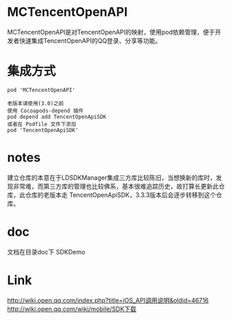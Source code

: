 # MCTencentOpenAPI
MCTencentOpenAPI是对TencentOpenAPI的映射，使用pod依赖管理，便于开发者快速集成TencentOpenAPI的QQ登录、分享等功能。

# 集成方式
```
pod 'MCTencentOpenAPI'

老版本请使用(3.0)之前
使用 Cocoapods-depend 插件
pod depend add TencentOpenApiSDK
或者在 Podfile 文件下添加
pod 'TencentOpenApiSDK'
```
# notes
建立仓库的本意在于LDSDKManager集成三方库比较陈旧，当想换新的库时，发现非常难，而第三方库的管理也比较佛系，基本很难追踪历史，故打算长更新此仓库，此仓库的老版本走 TencentOpenApiSDK，3.3.3版本后会逐步转移到这个仓库。
# doc
文档在目录doc下
SDKDemo

# Link
http://wiki.open.qq.com/index.php?title=iOS_API调用说明&oldid=46716
http://wiki.open.qq.com/wiki/mobile/SDK下载

